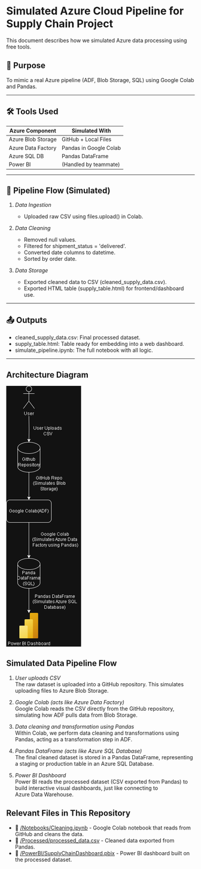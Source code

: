 # Simulated Azure Cloud Pipeline for Supply Chain Project

This document describes how we simulated Azure data processing using free tools.

## 🎯 Purpose
To mimic a real Azure pipeline (ADF, Blob Storage, SQL) using Google Colab and Pandas.

---

## 🛠 Tools Used

| Azure Component       | Simulated With           |
|-----------------------|---------------------------|
| Azure Blob Storage    | GitHub + Local Files      |
| Azure Data Factory    | Pandas in Google Colab    |
| Azure SQL DB          | Pandas DataFrame          |
| Power BI              | (Handled by teammate)     |

---

## 🔁 Pipeline Flow (Simulated)

1. *Data Ingestion*  
   - Uploaded raw CSV using files.upload() in Colab.

2. *Data Cleaning*  
   - Removed null values.
   - Filtered for shipment_status = 'delivered'.
   - Converted date columns to datetime.
   - Sorted by order date.

3. *Data Storage*  
   - Exported cleaned data to CSV (cleaned_supply_data.csv).
   - Exported HTML table (supply_table.html) for frontend/dashboard use.

---

## 📤 Outputs

- cleaned_supply_data.csv: Final processed dataset.
- supply_table.html: Table ready for embedding into a web dashboard.
- simulate_pipeline.ipynb: The full notebook with all logic.

---
## Architecture Diagram

![Pipeline Diagram](../diagram/deployment_architecture.png)

## Simulated Data Pipeline Flow
1. *User uploads CSV*  
   The raw dataset is uploaded into a GitHub repository. This simulates uploading files to Azure Blob Storage.

2. *Google Colab (acts like Azure Data Factory)*  
   Google Colab reads the CSV directly from the GitHub repository, simulating how ADF pulls data from Blob Storage.

3. *Data cleaning and transformation using Pandas*  
   Within Colab, we perform data cleaning and transformations using Pandas, acting as a transformation step in ADF.

4. *Pandas DataFrame (acts like Azure SQL Database)*  
   The final cleaned dataset is stored in a Pandas DataFrame, representing a staging or production table in an Azure SQL Database.

5. *Power BI Dashboard*  
   Power BI reads the processed dataset (CSV exported from Pandas) to build interactive visual dashboards, just like connecting to Azure Data Warehouse.

## Relevant Files in This Repository

- 📂 [/Notebooks/Cleaning.ipynb](../Notebooks/Cleaning.ipynb) - Google Colab notebook that reads from GitHub and cleans the data.
- 📂 [/Processed/processed_data.csv](../Processed/processed_data.csv) - Cleaned data exported from Pandas.
- 📂 [/PowerBI/SupplyChainDashboard.pbix](../PowerBI/SupplyChainDashboard.pbix) - Power BI dashboard built on the processed dataset.
